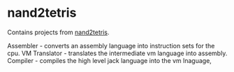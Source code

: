 # nand2tetris

Contains projects from [nand2tetris](https://www.nand2tetris.org).

Assembler - converts an assembly language into instruction sets for the cpu.
VM Translator - translates the intermediate vm language into assembly.
Compiler - compiles the high level jack language into the vm lnaguage,
